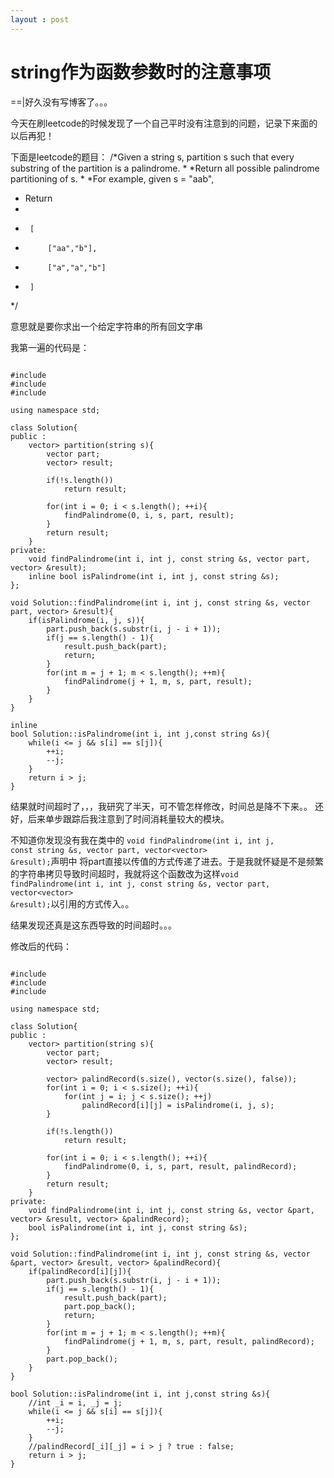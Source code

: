 ```yaml
---
layout : post
---
```


string作为函数参数时的注意事项
=======================

==|好久没有写博客了。。。

今天在刷leetcode的时候发现了一个自己平时没有注意到的问题，记录下来面的以后再犯！

下面是leetcode的题目：
/*Given a string s, partition s such that every substring of the partition is a palindrome.
*
*Return all possible palindrome partitioning of s.
*
*For example, given s = "aab",
*    Return
*
*      [
*          ["aa","b"],
*          ["a","a","b"]
*      ]
*/

意思就是要你求出一个给定字符串的所有回文字串

我第一遍的代码是：
<pre><code>
#include <iostream>
#include <vector>
#include <string>

using namespace std;

class Solution{
public :
    vector<vector<string>> partition(string s){
        vector<string> part;
        vector<vector<string>> result;
        
        if(!s.length())
            return result;

        for(int i = 0; i < s.length(); ++i){
            findPalindrome(0, i, s, part, result);
        }
        return result;
    }
private:
    void findPalindrome(int i, int j, const string &s, vector<string> part, vector<vector<string>> &result);
    inline bool isPalindrome(int i, int j, const string &s);
};

void Solution::findPalindrome(int i, int j, const string &s, vector<string> part, vector<vector<string>> &result){
    if(isPalindrome(i, j, s)){
        part.push_back(s.substr(i, j - i + 1));
        if(j == s.length() - 1){
            result.push_back(part);
            return;
        }
        for(int m = j + 1; m < s.length(); ++m){
            findPalindrome(j + 1, m, s, part, result);
        }
    }
}

inline
bool Solution::isPalindrome(int i, int j,const string &s){
    while(i <= j && s[i] == s[j]){
        ++i;
        --j;
    }
    return i > j;
}
</code></pre>

结果就时间超时了，，，我研究了半天，可不管怎样修改，时间总是降不下来。。
还好，后来单步跟踪后我注意到了时间消耗量较大的模块。

不知道你发现没有我在类中的 <code>void findPalindrome(int i, int j, const string &s, vector<string> part, vector<vector<string>> &result);</code>声明中
将part直接以传值的方式传递了进去。于是我就怀疑是不是频繁的字符串拷贝导致时间超时，我就将这个函数改为这样<code>void findPalindrome(int i, int j, const string &s, vector<string> part, vector<vector<string>> &result);</code>以引用的方式传入。。

结果发现还真是这东西导致的时间超时。。。

修改后的代码：
<pre><code>
#include <iostream>
#include <vector>
#include <string>

using namespace std;

class Solution{
public :
    vector<vector<string>> partition(string s){
        vector<string> part;
        vector<vector<string>> result;

		vector<vector<bool>> palindRecord(s.size(), vector<bool>(s.size(), false));
		for(int i = 0; i < s.size(); ++i){
			for(int j = i; j < s.size(); ++j)
				palindRecord[i][j] = isPalindrome(i, j, s);
		}

        if(!s.length())
            return result;

        for(int i = 0; i < s.length(); ++i){
			findPalindrome(0, i, s, part, result, palindRecord);
        }
        return result;
    }
private:
    void findPalindrome(int i, int j, const string &s, vector<string> &part, vector<vector<string>> &result, vector<vector<bool>> &palindRecord);
    bool isPalindrome(int i, int j, const string &s);
};

void Solution::findPalindrome(int i, int j, const string &s, vector<string> &part, vector<vector<string>> &result, vector<vector<bool>> &palindRecord){
	if(palindRecord[i][j]){
        part.push_back(s.substr(i, j - i + 1));
        if(j == s.length() - 1){
            result.push_back(part);
			part.pop_back();
            return;
        }
        for(int m = j + 1; m < s.length(); ++m){
			findPalindrome(j + 1, m, s, part, result, palindRecord);
        }
		part.pop_back();
    }
}

bool Solution::isPalindrome(int i, int j,const string &s){
    //int _i = i, _j = j;
	while(i <= j && s[i] == s[j]){
        ++i;
        --j;
    }
	//palindRecord[_i][_j] = i > j ? true : false;
    return i > j;
}
</code></pre>
